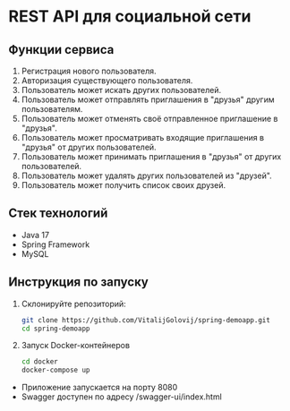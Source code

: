 # REST API для социальной сети

## Функции сервиса

1. Регистрация нового пользователя.
2. Авторизация существующего пользователя.
3. Пользователь может искать других пользователей.
4. Пользователь может отправлять приглашения в "друзья" другим пользователям.
5. Пользователь может отменять своё отправленное приглашение в "друзья".
6. Пользователь может просматривать входящие приглашения в "друзья" от других пользователей.
7. Пользователь может принимать приглашения в "друзья" от других пользователей.
8. Пользователь может удалять других пользователей из "друзей".
9. Пользователь может получить список своих друзей.

## Стек технологий

- Java 17
- Spring Framework
- MySQL

## Инструкция по запуску

1. Склонируйте репозиторий:

   ```bash
   git clone https://github.com/VitalijGolovij/spring-demoapp.git
   cd spring-demoapp
   ```
2. Запуск Docker-контейнеров
   ```bash
   cd docker
   docker-compose up
   ```
- Приложение запускается на порту 8080
- Swagger доступен по адресу /swagger-ui/index.html

